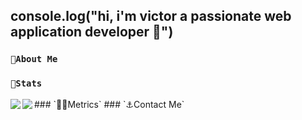 ## console.log("hi, i'm victor a passionate web application developer 🤩")
### `🧩About Me`

### `🦾Stats`
<img align="left" src="https://github-readme-stats.vercel.app/api/top-langs/?username=victor291201&langs_count=6&theme=tokyonight&layout=compact">
### `👨‍💻Metrics`
<img align="left" src="https://github-readme-stats.vercel.app/api?username=victor291201&theme=tokyonight">
### `⚓Contact Me`
